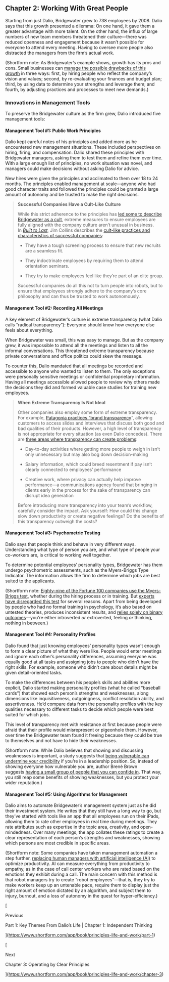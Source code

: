 ## Chapter 2: Working With Great People

Starting from just Dalio, Bridgewater grew to 738 employees by 2008. Dalio says that this growth presented a dilemma: On one hand, it gave them a greater advantage with more talent. On the other hand, the influx of large numbers of new team members threatened their culture—there was reduced openness and engagement because it wasn’t possible for everyone to attend every meeting. Having to oversee more people also distracted the managers from the firm’s actual work.

(Shortform note: As Bridgewater’s example shows, growth has its pros and cons. Small businesses can [manage the possible drawbacks of this growth](https://www.forbes.com/sites/forbesfinancecouncil/2018/03/19/five-basic-strategies-to-manage-business-growth/?sh=817df89174c5) in three ways: first, by hiring people who reflect the company’s vision and values; second, by re-evaluating your finances and budget plan; third, by using data to determine your strengths and leverage them; and fourth, by adjusting practices and processes to meet new demands.)

### Innovations in Management Tools

To preserve the Bridgewater culture as the firm grew, Dalio introduced five management tools:

#### Management Tool #1: Public Work Principles

Dalio kept careful notes of his principles and added more as he encountered new management situations. These included perspectives on hiring, firing, and compensation. Dalio shared these principles with Bridgewater managers, asking them to test them and refine them over time. With a large enough list of principles, no work situation was novel, and managers could make decisions without asking Dalio for advice.

New hires were given the principles and acclimated to them over 18 to 24 months. The principles enabled management at scale—anyone who had good character traits and followed the principles could be granted a large amount of autonomy and be trusted to make the right decisions.

> **Successful Companies Have a Cult-Like Culture**
> 
> While this strict adherence to the principles has [led some to describe Bridgewater as a cult](https://www.vanityfair.com/news/2017/09/ray-dalio-is-bringing-his-cult-to-silicon-valley), extreme measures to ensure employees are fully aligned with the company culture aren’t unusual in business. In _[Built to Last](https://www.shortform.com/app/book/built-to-last)_, Jim Collins describes the [cult-like practices and characteristics of successful companies](https://www.shortform.com/app/book/built-to-last/chapters-6-7):
> 
> - They have a tough screening process to ensure that new recruits are a seamless fit.
>     
> - They indoctrinate employees by requiring them to attend orientation seminars.
>     
> - They try to make employees feel like they’re part of an elite group.
>     
> 
> Successful companies do all this not to turn people into robots, but to ensure that employees strongly adhere to the company’s core philosophy and can thus be trusted to work autonomously.

#### Management Tool #2: Recording All Meetings

A key element of Bridgewater’s culture is extreme transparency (what Dalio calls “radical transparency”): Everyone should know how everyone else feels about everything.

When Bridgewater was small, this was easy to manage. But as the company grew, it was impossible to attend all the meetings and listen to all the informal conversations. This threatened extreme transparency because private conversations and office politics could skew the message.

To counter this, Dalio mandated that all meetings be recorded and accessible to anyone who wanted to listen to them. The only exceptions were personally sensitive meetings or confidential proprietary information. Having all meetings accessible allowed people to review why others made the decisions they did and formed valuable case studies for training new employees.

> **When Extreme Transparency Is Not Ideal**
> 
> Other companies also employ some form of extreme transparency. For example, [Patagonia practices “brand transparency](https://www.fastcompany.com/1749656/patagonia-power-brand-transparency)”, allowing customers to access slides and interviews that discuss both good and bad qualities of their products. However, a high level of transparency is not appropriate for every situation (as even Dalio concedes). There are [three areas where transparency can create problems](https://www.mckinsey.com/business-functions/organization/our-insights/the-dark-side-of-transparency):
> 
> - Day-to-day activities where getting more people to weigh in isn’t only unnecessary but may also bog down decision-making
>     
> - Salary information, which could breed resentment if pay isn’t clearly connected to employees’ performance
>     
> - Creative work, where privacy can actually help improve performance—a communications agency found that bringing in clients early in the process for the sake of transparency can disrupt idea generation
>     
> 
> Before introducing more transparency into your team’s workflow, carefully consider the impact. Ask yourself: How could this change slow down productivity or create negative feelings? Do the benefits of this transparency outweigh the costs?

#### Management Tool #3: Psychometric Testing

Dalio says that people think and behave in very different ways. Understanding what type of person you are, and what type of people your co-workers are, is critical to working well together.

To determine potential employees’ personality types, Bridgewater has them undergo psychometric assessments, such as the Myers-Briggs Type Indicator. The information allows the firm to determine which jobs are best suited to the applicants.

(Shortform note: [Eighty-nine of the Fortune 100 companies use the Myers-Briggs test](https://www.marketplace.org/2018/10/30/myers-briggs-system-evaluate-employees/), whether during the hiring process or in training. But [experts have disregarded this test](https://www.vox.com/2014/7/15/5881947/myers-briggs-personality-test-meaningless) for several reasons. Apart from being developed by people who had no formal training in psychology, it’s also based on untested theories, produces inconsistent results, and [relies solely on binary outcomes](https://www.theguardian.com/science/brain-flapping/2013/mar/19/myers-briggs-test-unscientific)—you’re either introverted _or_ extroverted, feeling _or_ thinking, nothing in between.)

#### Management Tool #4: Personality Profiles

Dalio found that just knowing employees’ personality types wasn’t enough to form a clear picture of what they were like. People would enter meetings and ignore each other’s personality differences, assuming everyone was equally good at all tasks and assigning jobs to people who didn’t have the right skills. For example, someone who didn’t care about details might be given detail-oriented tasks.

To make the differences between his people’s skills and abilities more explicit, Dalio started making personality profiles (what he called “baseball cards”) that showed each person’s strengths and weaknesses, along dimensions like inquisitiveness, outgoingness, conflict resolution ability, and assertiveness. He’d compare data from the personality profiles with the key qualities necessary to different tasks to decide which people were best suited for which jobs.

This level of transparency met with resistance at first because people were afraid that their profile would misrepresent or pigeonhole them. However, over time the Bridgewater team found it freeing because they could be true to themselves and not have to hide their weaknesses.

(Shortform note: While Dalio believes that showing and discussing weaknesses is important, a study suggests that [being vulnerable can undermine your credibility](https://www.inc.com/minda-zetlin/workplace-vulnerability-leaders-lose-authority.html#:~:text=As%20she%20argues%2C%20allowing%20ourselves,re%20in%20a%20leadership%20position.) if you’re in a leadership position. So, instead of showing everyone how vulnerable you are, author Brené Brown suggests [having a small group of people that you can confide in](https://www.inc.com/kimberly-weisul/leadership-why-the-best-leaders-are-vulnerable.html). That way, you still reap some benefits of showing weaknesses, but you protect your wider reputation.)

#### Management Tool #5: Using Algorithms for Management

Dalio aims to automate Bridgewater’s management system just as he did their investment system. He writes that they still have a long way to go, but they’ve started with tools like an app that all employees run on their iPads, allowing them to rate other employees in real time during meetings. They rate attributes such as expertise in the topic area, creativity, and open-mindedness. Over many meetings, the app collates these ratings to create a clear representation of each person’s strengths and weaknesses, showing which persons are most credible in specific areas.

(Shortform note: Some companies have taken management automation a step further, [replacing human managers with artificial intelligence (AI)](https://www.theverge.com/2020/2/27/21155254/automation-robots-unemployment-jobs-vs-human-google-amazon) to optimize productivity. AI can measure everything from productivity to empathy, as in the case of call center workers who are rated based on the emotions they exhibit during a call. The main concern with this method is that robot managers try to create “robot employees”—that is, they try to make workers keep up an untenable pace, require them to display just the right amount of emotion dictated by an algorithm, and subject them to injury, burnout, and a loss of autonomy in the quest for hyper-efficiency.)

[

Previous

Part 1: Key Themes From Dalio’s Life | Chapter 1: Independent Thinking

](https://www.shortform.com/app/book/principles-life-and-work/part-1)

[

Next

Chapter 3: Operating by Clear Principles

](https://www.shortform.com/app/book/principles-life-and-work/chapter-3)